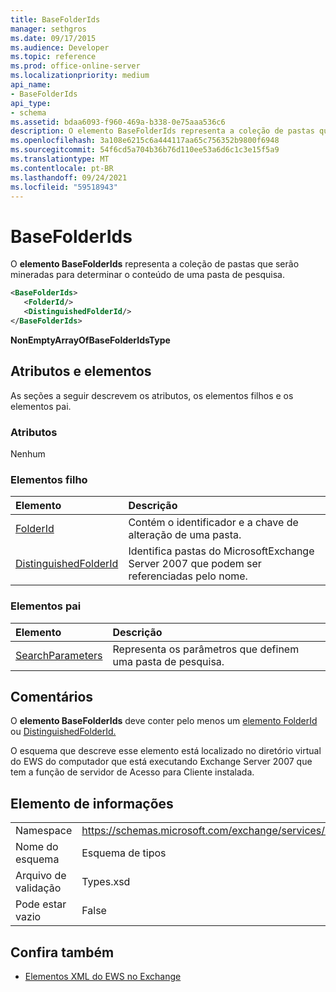 ```yaml
---
title: BaseFolderIds
manager: sethgros
ms.date: 09/17/2015
ms.audience: Developer
ms.topic: reference
ms.prod: office-online-server
ms.localizationpriority: medium
api_name:
- BaseFolderIds
api_type:
- schema
ms.assetid: bdaa6093-f960-469a-b338-0e75aaa536c6
description: O elemento BaseFolderIds representa a coleção de pastas que serão mineradas para determinar o conteúdo de uma pasta de pesquisa.
ms.openlocfilehash: 3a108e6215c6a444117aa65c756352b9800f6948
ms.sourcegitcommit: 54f6cd5a704b36b76d110ee53a6d6c1c3e15f5a9
ms.translationtype: MT
ms.contentlocale: pt-BR
ms.lasthandoff: 09/24/2021
ms.locfileid: "59518943"
---
```

# <a name="basefolderids"></a>BaseFolderIds

O **elemento BaseFolderIds** representa a coleção de pastas que serão mineradas para determinar o conteúdo de uma pasta de pesquisa. 
  
```xml
<BaseFolderIds>
   <FolderId/>
   <DistinguishedFolderId/>
</BaseFolderIds>
```

 **NonEmptyArrayOfBaseFolderIdsType**
## <a name="attributes-and-elements"></a>Atributos e elementos

As seções a seguir descrevem os atributos, os elementos filhos e os elementos pai.
  
### <a name="attributes"></a>Atributos

Nenhum
  
### <a name="child-elements"></a>Elementos filho

|**Elemento**|**Descrição**|
|:-----|:-----|
|[FolderId](folderid.md) <br/> |Contém o identificador e a chave de alteração de uma pasta.  <br/> |
|[DistinguishedFolderId](distinguishedfolderid.md) <br/> |Identifica pastas do MicrosoftExchange Server 2007 que podem ser referenciadas pelo nome.  <br/> |
   
### <a name="parent-elements"></a>Elementos pai

|**Elemento**|**Descrição**|
|:-----|:-----|
|[SearchParameters](searchparameters.md) <br/> |Representa os parâmetros que definem uma pasta de pesquisa.  <br/> |
   
## <a name="remarks"></a>Comentários

O **elemento BaseFolderIds** deve conter pelo menos um [elemento FolderId](folderid.md) ou [DistinguishedFolderId.](distinguishedfolderid.md) 
  
O esquema que descreve esse elemento está localizado no diretório virtual do EWS do computador que está executando Exchange Server 2007 que tem a função de servidor de Acesso para Cliente instalada.
  
## <a name="element-information"></a>Elemento de informações

|||
|:-----|:-----|
|Namespace  <br/> |https://schemas.microsoft.com/exchange/services/2006/types  <br/> |
|Nome do esquema  <br/> |Esquema de tipos  <br/> |
|Arquivo de validação  <br/> |Types.xsd  <br/> |
|Pode estar vazio  <br/> |False  <br/> |
   
## <a name="see-also"></a>Confira também



- [Elementos XML do EWS no Exchange](ews-xml-elements-in-exchange.md)


